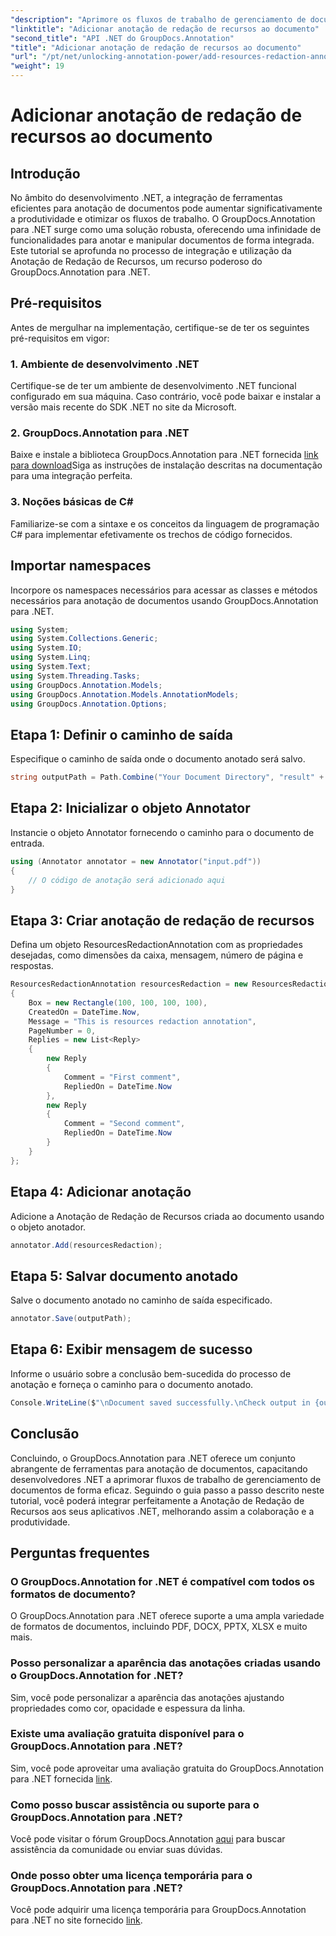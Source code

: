 ```yaml
---
"description": "Aprimore os fluxos de trabalho de gerenciamento de documentos com o GroupDocs.Annotation para .NET. Integre perfeitamente a Anotação de Redação de Recursos ao seu .NET para maior eficiência."
"linktitle": "Adicionar anotação de redação de recursos ao documento"
"second_title": "API .NET do GroupDocs.Annotation"
"title": "Adicionar anotação de redação de recursos ao documento"
"url": "/pt/net/unlocking-annotation-power/add-resources-redaction-annotation/"
"weight": 19
---
```


# Adicionar anotação de redação de recursos ao documento

## Introdução
No âmbito do desenvolvimento .NET, a integração de ferramentas eficientes para anotação de documentos pode aumentar significativamente a produtividade e otimizar os fluxos de trabalho. O GroupDocs.Annotation para .NET surge como uma solução robusta, oferecendo uma infinidade de funcionalidades para anotar e manipular documentos de forma integrada. Este tutorial se aprofunda no processo de integração e utilização da Anotação de Redação de Recursos, um recurso poderoso do GroupDocs.Annotation para .NET.
## Pré-requisitos
Antes de mergulhar na implementação, certifique-se de ter os seguintes pré-requisitos em vigor:
### 1. Ambiente de desenvolvimento .NET
Certifique-se de ter um ambiente de desenvolvimento .NET funcional configurado em sua máquina. Caso contrário, você pode baixar e instalar a versão mais recente do SDK .NET no site da Microsoft.
### 2. GroupDocs.Annotation para .NET
Baixe e instale a biblioteca GroupDocs.Annotation para .NET fornecida [link para download](https://releases.groupdocs.com/annotation/net/)Siga as instruções de instalação descritas na documentação para uma integração perfeita.
### 3. Noções básicas de C#
Familiarize-se com a sintaxe e os conceitos da linguagem de programação C# para implementar efetivamente os trechos de código fornecidos.

## Importar namespaces
Incorpore os namespaces necessários para acessar as classes e métodos necessários para anotação de documentos usando GroupDocs.Annotation para .NET.

```csharp
using System;
using System.Collections.Generic;
using System.IO;
using System.Linq;
using System.Text;
using System.Threading.Tasks;
using GroupDocs.Annotation.Models;
using GroupDocs.Annotation.Models.AnnotationModels;
using GroupDocs.Annotation.Options;
```
## Etapa 1: Definir o caminho de saída
Especifique o caminho de saída onde o documento anotado será salvo.
```csharp
string outputPath = Path.Combine("Your Document Directory", "result" + Path.GetExtension("input.pdf"));
```
## Etapa 2: Inicializar o objeto Annotator
Instancie o objeto Annotator fornecendo o caminho para o documento de entrada.
```csharp
using (Annotator annotator = new Annotator("input.pdf"))
{
    // O código de anotação será adicionado aqui
}
```
## Etapa 3: Criar anotação de redação de recursos
Defina um objeto ResourcesRedactionAnnotation com as propriedades desejadas, como dimensões da caixa, mensagem, número de página e respostas.
```csharp
ResourcesRedactionAnnotation resourcesRedaction = new ResourcesRedactionAnnotation
{
    Box = new Rectangle(100, 100, 100, 100),
    CreatedOn = DateTime.Now,
    Message = "This is resources redaction annotation",
    PageNumber = 0,
    Replies = new List<Reply>
    {
        new Reply
        {
            Comment = "First comment",
            RepliedOn = DateTime.Now
        },
        new Reply
        {
            Comment = "Second comment",
            RepliedOn = DateTime.Now
        }
    }
};
```
## Etapa 4: Adicionar anotação
Adicione a Anotação de Redação de Recursos criada ao documento usando o objeto anotador.
```csharp
annotator.Add(resourcesRedaction);
```
## Etapa 5: Salvar documento anotado
Salve o documento anotado no caminho de saída especificado.
```csharp
annotator.Save(outputPath);
```
## Etapa 6: Exibir mensagem de sucesso
Informe o usuário sobre a conclusão bem-sucedida do processo de anotação e forneça o caminho para o documento anotado.
```csharp
Console.WriteLine($"\nDocument saved successfully.\nCheck output in {outputPath}.");
```

## Conclusão
Concluindo, o GroupDocs.Annotation para .NET oferece um conjunto abrangente de ferramentas para anotação de documentos, capacitando desenvolvedores .NET a aprimorar fluxos de trabalho de gerenciamento de documentos de forma eficaz. Seguindo o guia passo a passo descrito neste tutorial, você poderá integrar perfeitamente a Anotação de Redação de Recursos aos seus aplicativos .NET, melhorando assim a colaboração e a produtividade.
## Perguntas frequentes
### O GroupDocs.Annotation for .NET é compatível com todos os formatos de documento?
O GroupDocs.Annotation para .NET oferece suporte a uma ampla variedade de formatos de documentos, incluindo PDF, DOCX, PPTX, XLSX e muito mais.
### Posso personalizar a aparência das anotações criadas usando o GroupDocs.Annotation for .NET?
Sim, você pode personalizar a aparência das anotações ajustando propriedades como cor, opacidade e espessura da linha.
### Existe uma avaliação gratuita disponível para o GroupDocs.Annotation para .NET?
Sim, você pode aproveitar uma avaliação gratuita do GroupDocs.Annotation para .NET fornecida [link](https://releases.groupdocs.com/).
### Como posso buscar assistência ou suporte para o GroupDocs.Annotation para .NET?
Você pode visitar o fórum GroupDocs.Annotation [aqui](https://forum.groupdocs.com/c/annotation/10) para buscar assistência da comunidade ou enviar suas dúvidas.
### Onde posso obter uma licença temporária para o GroupDocs.Annotation para .NET?
Você pode adquirir uma licença temporária para GroupDocs.Annotation para .NET no site fornecido [link](https://purchase.groupdocs.com/temporary-license/).